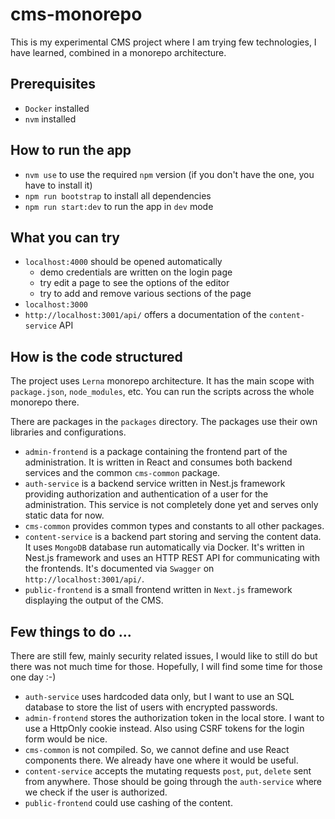 # cms-monorepo

This is my experimental CMS project where I am trying few technologies, I have learned, combined in a monorepo architecture.

## Prerequisites

- `Docker` installed
- `nvm` installed

## How to run the app

- `nvm use` to use the required `npm` version (if you don't have the one, you have to install it)
- `npm run bootstrap` to install all dependencies
- `npm run start:dev` to run the app in `dev` mode

## What you can try
- `localhost:4000` should be opened automatically
  - demo credentials are written on the login page
  - try edit a page to see the options of the editor
  - try to add and remove various sections of the page
- `localhost:3000`
- `http://localhost:3001/api/` offers a documentation of the `content-service` API

## How is the code structured

The project uses `Lerna` monorepo architecture. It has the main scope with `package.json`, `node_modules`, etc. You can run the scripts across the whole monorepo there.

There are packages in the `packages` directory. The packages use their own libraries and configurations.

- `admin-frontend` is a package containing the frontend part of the administration. It is written in React and consumes both backend services and the common `cms-common` package.
- `auth-service` is a backend service written in Nest.js framework providing authorization and authentication of a user for the administration. This service is not completely done yet and serves only static data for now.
- `cms-common` provides common types and constants to all other packages.
- `content-service` is a backend part storing and serving the content data. It uses `MongoDB` database run automatically via Docker. It's written in Nest.js framework and uses an HTTP REST API for communicating with the frontends. It's documented via `Swagger` on `http://localhost:3001/api/`.
- `public-frontend` is a small frontend written in `Next.js` framework displaying the output of the CMS.

## Few things to do ...

There are still few, mainly security related issues, I would like to still do but there was not much time for those. Hopefully, I will find some time for those one day :-)

- `auth-service` uses hardcoded data only, but I want to use an SQL  database to store the list of users with encrypted passwords.
- `admin-frontend` stores the authorization token in the local store. I want to use a HttpOnly cookie instead. Also using CSRF tokens for the login form would be nice.
- `cms-common` is not compiled. So, we cannot define and use React components there. We already have one where it would be useful.
- `content-service` accepts the mutating requests `post`, `put`, `delete` sent from anywhere. Those should be going through the `auth-service` where we check if the user is authorized.
- `public-frontend` could use cashing of the content.
